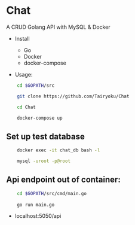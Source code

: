 # Chat

A CRUD Golang API with MySQL & Docker

- Install
  * Go
  * Docker
  * docker-compose

- Usage: 

```bash
    cd $GOPATH/src

    git clone https://github.com/Tairyoku/Chat

    cd Chat

    docker-compose up
```

## Set up test database

```bash
    docker exec -it chat_db bash -l

    mysql -uroot -p@root
```

## Api endpoint out of container:

```bash
    cd $GOPATH/src/cmd/main.go
    
    go run main.go

```
- localhost:5050/api
